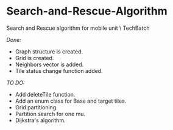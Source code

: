 # Search-and-Rescue-Algorithm
Search and Rescue algorithm for mobile unit \ TechBatch

*Done:* 

* Graph structure is created.
* Grid is created.
* Neighbors vector is added.
* Tile status change function added.

*TO DO:*

* Add deleteTile function.
* Add an enum class for Base and target tiles.
* Grid partitioning.
* Partition search for one mu.
* Dijkstra's algorithm.
